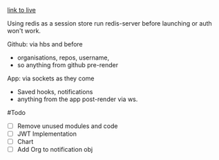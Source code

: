 [link to live](https://chinese5k.com)

Using redis as a session store run redis-server before launching or auth won't work.


Github: via hbs and before
- organisations, repos, username,
- so anything from github pre-render

App: via sockets as they come
- Saved hooks, notifications
- anything from the app post-render via ws.



#Todo

- [ ] Remove unused modules and code
- [ ] JWT Implementation
- [ ] Chart
- [ ] Add Org to notification obj
